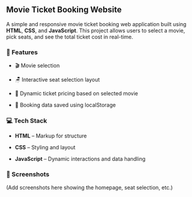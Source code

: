## Movie Ticket Booking Website

A simple and responsive movie ticket booking web application built using **HTML**, **CSS**, and **JavaScript**. This project allows users to select a movie, pick seats, and see the total ticket cost in real-time.

### 🔧 Features

*   🎬 Movie selection
  
*   🪑 Interactive seat selection layout
   
*   💸 Dynamic ticket pricing based on selected movie
    
*   💾 Booking data saved using localStorage 

### 💻 Tech Stack

*   **HTML** – Markup for structure
     
*   **CSS** – Styling and layout
     
*   **JavaScript** – Dynamic interactions and data handling
     

### 📸 Screenshots

(Add screenshots here showing the homepage, seat selection, etc.)
